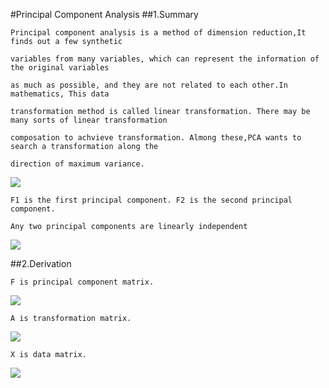#Principal Component Analysis
##1.Summary

    Principal component analysis is a method of dimension reduction,It finds out a few synthetic 
    
    variables from many variables, which can represent the information of the original variables 
    
    as much as possible, and they are not related to each other.In mathematics, This data 
    
    transformation method is called linear transformation. There may be many sorts of linear transformation
    
    composation to achvieve transformation. Almong these,PCA wants to search a transformation along the 
    
    direction of maximum variance.
    
<img src="http://chart.googleapis.com/chart?cht=tx&chl=Var(F_%7B1%7D)%3EVar(F_%7B2%7D)%3E......%3EVar(F_%7Bp%7D)" style="border:none;" />
    
    F1 is the first principal component. F2 is the second principal component.
    
    Any two principal components are linearly independent
    
<img src="http://chart.googleapis.com/chart?cht=tx&chl=Cov(F_%7B1%7D%2CF_%7B2%7D)%20%3D%200" style="border:none;" />

##2.Derivation
    
    F is principal component matrix.
    
<img src="http://chart.googleapis.com/chart?cht=tx&chl=F%3D%5BF_%7B1%7D%2CF_%7B2%7D%2C...%2CF_%7Bp%7D%5D" style="border:none;" />

    A is transformation matrix.
    
<img src="http://chart.googleapis.com/chart?cht=tx&chl=A%3D%5BA_%7B1%7D%2CA_%7B2%7D%2C...%2CA_%7Bp%7D%5D" style="border:none;" />

    X is data matrix.
    
<img src="http://chart.googleapis.com/chart?cht=tx&chl=X%3D%5BX_%7B1%7D%2CX_%7B2%7D%2C...%2CX_%7Bp%7D%5D" style="border:none;" />


    
    
